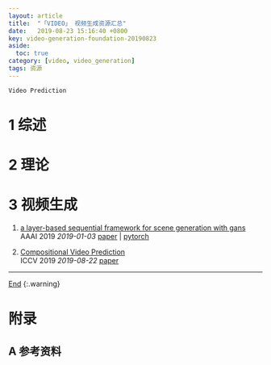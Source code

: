 ```yaml
---
layout: article
title:  "「VIDEO」 视频生成资源汇总"
date:   2019-08-23 15:16:40 +0800
key: video-generation-foundation-20190823
aside:
  toc: true
category: [video, video_generation]
tags: 资源
---
```

<span id='head'></span>


<!--more-->
`Video Prediction`    

# 1 综述

# 2 理论

# 3 视频生成

1.  [a layer-based sequential framework for scene generation with gans](http://cn.arxiv.org/abs/1901.00671)  
AAAI 2019 *2019-01-03* [paper](https://arxiv.org/abs/1901.00671) | [pytorch](https://github.com/0zgur0/Seq_Scene_Gen)  

1. [Compositional Video Prediction](http://cn.arxiv.org/abs/1908.08522)     
ICCV 2019 *2019-08-22* [paper](https://arxiv.org/abs/1908.08522)    





-------------------  
[End](#head)
{:.warning}  


# 附录
## A 参考资料
